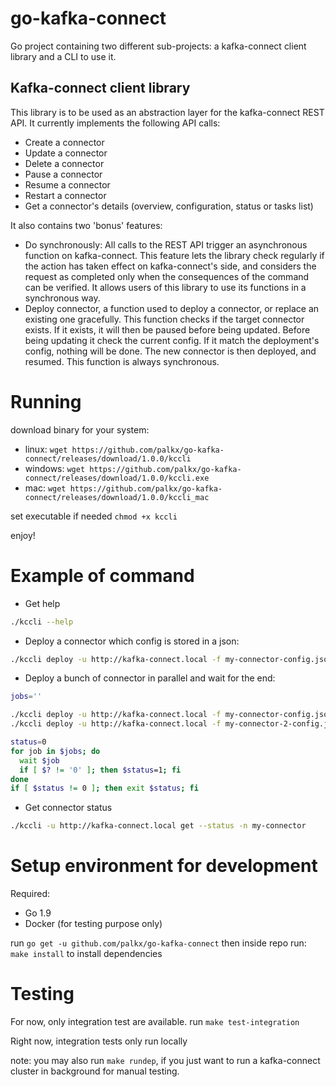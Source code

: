 # go-kafka-connect

Go project containing two different sub-projects: a kafka-connect client library and a CLI to use it.

## Kafka-connect client library

This library is to be used as an abstraction layer for the kafka-connect REST API.
It currently implements the following API calls:

- Create a connector
- Update a connector
- Delete a connector
- Pause a connector
- Resume a connector
- Restart a connector
- Get a connector's details (overview, configuration, status or tasks list)

It also contains two 'bonus' features:

- Do synchronously: All calls to the REST API trigger an asynchronous function on kafka-connect.
  This feature lets the library check regularly if the action has taken effect on kafka-connect's side,
  and considers the request as completed only when the consequences of the command can be verified.
  It allows users of this library to use its functions in a synchronous way.
- Deploy connector, a function used to deploy a connector, or replace an existing one gracefully.
  This function checks if the target connector exists. If it exists, it will then be paused before being updated.
  Before being updating it check the current config. If it match the deployment's config, nothing will be done.
  The new connector is then deployed, and resumed. This function is always synchronous.

# Running

download binary for your system:

- linux: `wget https://github.com/palkx/go-kafka-connect/releases/download/1.0.0/kccli`
- windows: `wget https://github.com/palkx/go-kafka-connect/releases/download/1.0.0/kccli.exe`
- mac: `wget https://github.com/palkx/go-kafka-connect/releases/download/1.0.0/kccli_mac`

set executable if needed
`chmod +x kccli`

enjoy!

# Example of command

- Get help

```bash
./kccli --help
```

- Deploy a connector which config is stored in a json:

```bash
./kccli deploy -u http://kafka-connect.local -f my-connector-config.json
```

- Deploy a bunch of connector in parallel and wait for the end:

```bash
jobs=''

./kccli deploy -u http://kafka-connect.local -f my-connector-config.json & jobs="$jobs $!"
./kccli deploy -u http://kafka-connect.local -f my-connector-2-config.json & jobs="$jobs $!"

status=0
for job in $jobs; do
  wait $job
  if [ $? != '0' ]; then $status=1; fi
done
if [ $status != 0 ]; then exit $status; fi
```

- Get connector status

```bash
./kccli -u http://kafka-connect.local get --status -n my-connector
```

# Setup environment for development

Required:

- Go 1.9
- Docker (for testing purpose only)

run `go get -u github.com/palkx/go-kafka-connect`
then inside repo run: `make install` to install dependencies

# Testing

For now, only integration test are available.
run `make test-integration`

Right now, integration tests only run locally

note: you may also run `make rundep`, if you just want to run a kafka-connect cluster in background for manual testing.
